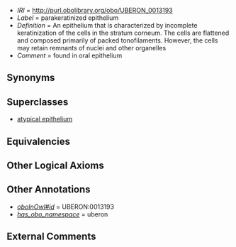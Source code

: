  * *IRI* = http://purl.obolibrary.org/obo/UBERON_0013193
 * *Label* = parakeratinized epithelium
 * *Definition* = An epithelium that is characterized by incomplete keratinization of the cells in the stratum corneum. The cells are flattened and composed primarily of packed tonofilaments. However, the cells may retain remnants of nuclei and other organelles
 * *Comment* = found in oral epithelium

## Synonyms


## Superclasses

 * [atypical epithelium](../../UBERON/88/UBERON_0000488.md)

## Equivalencies


## Other Logical Axioms


## Other Annotations

 * *[oboInOwl#id](../../id/oboInOwl#id.md)* = UBERON:0013193
 * *[has_obo_namespace](../../ce/oboInOwl#hasOBONamespace.md)* = uberon

## External Comments

